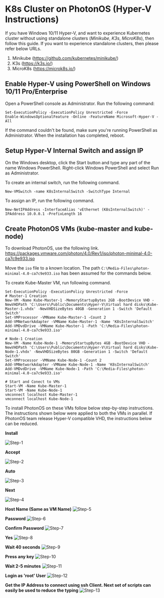 # K8s Cluster on PhotonOS (Hyper-V Instructions)
If you have Windows 10/11 Hyper-V, and want to experience Kubernetes cluster without using standalone clusters (_Minikube_,  _K3s_,  _MicroK8s_), then follow this guide. If you want to experience standalone clusters, then please refer below URLs.
1. Minikube (https://github.com/kubernetes/minikube/)
2. K3s (https://k3s.io/)
3. MicroK8s (https://microk8s.io/)
  
## Enable Hyper-V using PowerShell on Windows 10/11 Pro/Enterprise
Open a PowerShell console as Administrator. Run the following command:

```
Set-ExecutionPolicy -ExecutionPolicy Unrestricted -Force
Enable-WindowsOptionalFeature -Online -FeatureName Microsoft-Hyper-V -All
```

If the command couldn't be found, make sure you're running PowerShell as Administrator.
When the installation has completed, reboot.
 
## Setup Hyper-V Internal Switch and assign IP
On the Windows desktop, click the Start button and type any part of the name Windows PowerShell.
Right-click Windows PowerShell and select Run as Administrator.

To create an internal switch, run the following command.

```
New-VMSwitch -name K8sInternalSwitch -SwitchType Internal
```

To assign an IP, run the following command.

```
New-NetIPAddress -InterfaceAlias 'vEthernet (K8sInternalSwitch)' -IPAddress 10.0.0.1 -PrefixLength 16
```

## Create PhotonOS VMs (kube-master and kube-node)
To download PhotonOS, use the following link.
https://packages.vmware.com/photon/4.0/Rev1/iso/photon-minimal-4.0-ca7c9e933.iso

Move the `iso` file to a known location. The path `C:\Media-Files\photon-minimal-4.0-ca7c9e933.iso` has been assumed for the commands below.

To create Kube-Master VM, run following command.

```
Set-ExecutionPolicy -ExecutionPolicy Unrestricted -Force
# Master-1 Creation
New-VM -Name Kube-Master-1 -MemoryStartupBytes 2GB -BootDevice VHD -NewVHDPath 'C:\Users\Public\Documents\Hyper-V\Virtual hard disks\Kube-Master-1.vhdx' -NewVHDSizeBytes 40GB -Generation 1 -Switch 'Default Switch'
Set-VMProcessor -VMName Kube-Master-1 -Count 2
Add-VMNetworkAdapter -VMName Kube-Master-1 -Name 'K8sInternalSwitch'
Add-VMDvdDrive -VMName Kube-Master-1 -Path 'C:\Media-Files\photon-minimal-4.0-ca7c9e933.iso'

# Node-1 Creation
New-VM -Name Kube-Node-1 -MemoryStartupBytes 4GB -BootDevice VHD -NewVHDPath 'C:\Users\Public\Documents\Hyper-V\Virtual hard disks\Kube-Node-1.vhdx' -NewVHDSizeBytes 80GB -Generation 1 -Switch 'Default Switch'
Set-VMProcessor -VMName Kube-Node-1 -Count 2
Add-VMNetworkAdapter -VMName Kube-Node-1 -Name 'K8sInternalSwitch'
Add-VMDvdDrive -VMName Kube-Node-1 -Path 'C:\Media-Files\photon-minimal-4.0-ca7c9e933.iso'

# Start and Conect to VMs
Start-VM -Name Kube-Master-1
Start-VM -Name Kube-Node-1
vmconnect localhost Kube-Master-1
vmconnect localhost Kube-Node-1
```

To install PhotonOS on these VMs follow below step-by-step instructions. The instructions shown below were applied to both the VMs in parallel.
If PhotonOS team release Hyper-V compatible VHD, the instructions below can be reduced.


**Install**

![Step-1](Install.png)

**Accept**

![Step-2](Accept.png) 

**Auto**

![Step-3](Auto.png) 

**Next**

![Step-4](Auto-Next.png) 

**Host Name (Same as VM Name)**
![Step-5](Host-Name.png) 

**Password**
![Step-6](Password.png) 

**Confirm Password**
![Step-7](Pass-Confirmation.png) 

**Yes**
![Step-8](Start-Installation.png) 

**Wait 40 seconds**
![Step-9](In-Progress.png) 

**Press any key**
![Step-10](Finish.png) 

**Wait 2-5 minutes**
![Step-11](Wait-3to5-Minutes.png) 

**Login as 'root' User**
![Step-12](Enter-Password.png)

**Get the IP Address to connect using ssh Client. Next set of scripts can easily be used to reduce the typing**
![Step-13](Get-IP.png) 



